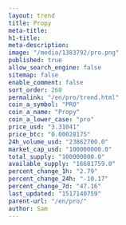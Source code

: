 ```yaml
---
layout: trend
title: Propy
meta-title: 
h1-title: 
meta-description: 
image: "/media/1383792/pro.png"
published: true
allow_search_engine: false
sitemap: false
enable_comment: false
sort_order: 260
permalink: "/en/pro/trend.html"
coin_a_symbol: "PRO"
coin_a_name: "Propy"
coin_a_lower_case: "pro"
price_usd: "3.31041"
price_btc: "0.00028175"
24h_volume_usd: "23862700.0"
market_cap_usd: "100000000.0"
total_supply: "100000000.0"
available_supply: "16681759.0"
percent_change_1h: "2.79"
percent_change_24h: "-10.17"
percent_change_7d: "47.16"
last_updated: "1517140759"
parent-url: "/en/pro/"
author: Sam
---
```


